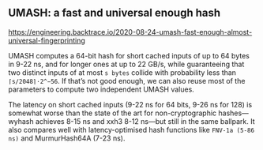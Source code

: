 ## UMASH: a fast and universal enough hash
https://engineering.backtrace.io/2020-08-24-umash-fast-enough-almost-universal-fingerprinting

UMASH computes a 64-bit hash for short cached inputs of up to 64 bytes in 9-22 ns, and for longer ones at up to 22 GB/s, while guaranteeing that two distinct inputs of at most `s bytes` collide with probability less than `⌈s/2048⌉⋅2^−56`. If that’s not good enough, we can also reuse most of the parameters to compute two independent UMASH values.

The latency on short cached inputs (9-22 ns for 64 bits, 9-26 ns for 128) is somewhat worse than the state of the art for non-cryptographic hashes— wyhash achieves 8-15 ns and xxh3 8-12 ns—but still in the same ballpark. It also compares well with latency-optimised hash functions like `FNV-1a (5-86 ns)` and MurmurHash64A (7-23 ns).


